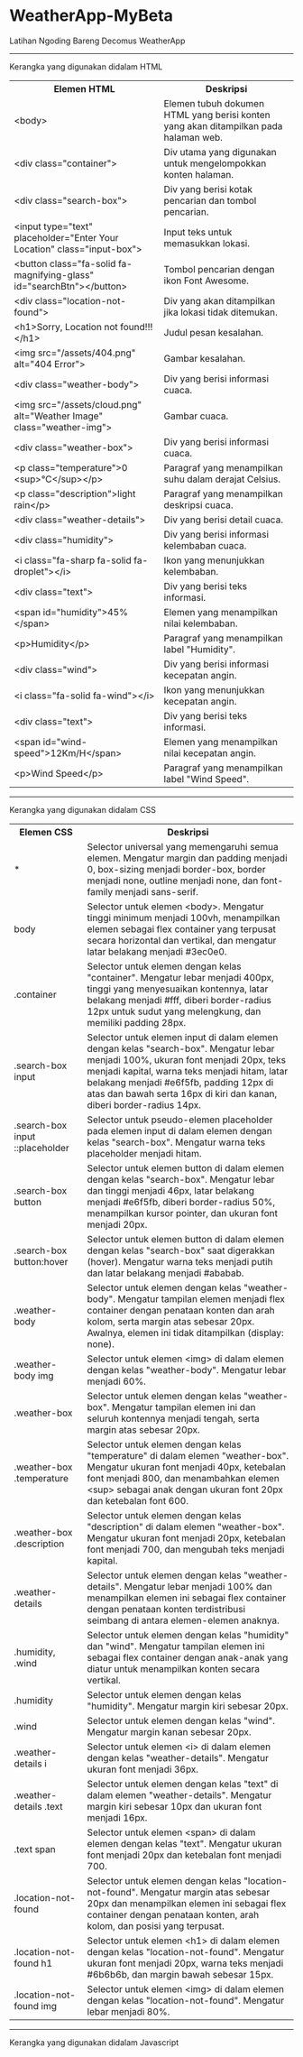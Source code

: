# WeatherApp-MyBeta
Latihan Ngoding Bareng Decomus WeatherApp
<hr>
<p>Kerangka yang digunakan didalam HTML</p>
 <table>
        <tr>
            <th>Elemen HTML</th>
            <th>Deskripsi</th>
        </tr>
        <tr>
            <td>&lt;body&gt;</td>
            <td>Elemen tubuh dokumen HTML yang berisi konten yang akan ditampilkan pada halaman web.</td>
        </tr>
        <tr>
            <td>&lt;div class="container"&gt;</td>
            <td>Div utama yang digunakan untuk mengelompokkan konten halaman.</td>
        </tr>
        <tr>
            <td>&lt;div class="search-box"&gt;</td>
            <td>Div yang berisi kotak pencarian dan tombol pencarian.</td>
        </tr>
        <tr>
            <td>&lt;input type="text" placeholder="Enter Your Location" class="input-box"&gt;</td>
            <td>Input teks untuk memasukkan lokasi.</td>
        </tr>
        <tr>
            <td>&lt;button class="fa-solid fa-magnifying-glass" id="searchBtn"&gt;&lt;/button&gt;</td>
            <td>Tombol pencarian dengan ikon Font Awesome.</td>
        </tr>
        <tr>
            <td>&lt;div class="location-not-found"&gt;</td>
            <td>Div yang akan ditampilkan jika lokasi tidak ditemukan.</td>
        </tr>
        <tr>
            <td>&lt;h1&gt;Sorry, Location not found!!!&lt;/h1&gt;</td>
            <td>Judul pesan kesalahan.</td>
        </tr>
        <tr>
            <td>&lt;img src="/assets/404.png" alt="404 Error"&gt;</td>
            <td>Gambar kesalahan.</td>
           <tr>
            <td>&lt;div class="weather-body"&gt;</td>
            <td>Div yang berisi informasi cuaca.</td>
        </tr>
        <tr>
            <td>&lt;img src="/assets/cloud.png" alt="Weather Image" class="weather-img"&gt;</td>
            <td>Gambar cuaca.</td>
        </tr>
        <tr>
            <td>&lt;div class="weather-box"&gt;</td>
            <td>Div yang berisi informasi cuaca.</td>
        </tr>
        <tr>
            <td>&lt;p class="temperature"&gt;0 &lt;sup&gt;&deg;C&lt;/sup&gt;&lt;/p&gt;</td>
            <td>Paragraf yang menampilkan suhu dalam derajat Celsius.</td>
        </tr>
        <tr>
            <td>&lt;p class="description"&gt;light rain&lt;/p&gt;</td>
            <td>Paragraf yang menampilkan deskripsi cuaca.</td>
        </tr>
        <tr>
            <td>&lt;div class="weather-details"&gt;</td>
            <td>Div yang berisi detail cuaca.</td>
        </tr>
        <tr>
            <td>&lt;div class="humidity"&gt;</td>
            <td>Div yang berisi informasi kelembaban cuaca.</td>
        </tr>
        <tr>
            <td>&lt;i class="fa-sharp fa-solid fa-droplet"&gt;&lt;/i&gt;</td>
            <td>Ikon yang menunjukkan kelembaban.</td>
        </tr>
        <tr>
            <td>&lt;div class="text"&gt;</td>
            <td>Div yang berisi teks informasi.</td>
        </tr>
        <tr>
            <td>&lt;span id="humidity"&gt;45%&lt;/span&gt;</td>
            <td>Elemen yang menampilkan nilai kelembaban.</td>
        </tr>
        <tr>
            <td>&lt;p&gt;Humidity&lt;/p&gt;</td>
            <td>Paragraf yang menampilkan label "Humidity".</td>
        </tr>
        <tr>
            <td>&lt;div class="wind"&gt;</td>
            <td>Div yang berisi informasi kecepatan angin.</td>
        </tr>
        <tr>
            <td>&lt;i class="fa-solid fa-wind"&gt;&lt;/i&gt;</td>
            <td>Ikon yang menunjukkan kecepatan angin.</td>
        </tr>
        <tr>
            <td>&lt;div class="text"&gt;</td>
            <td>Div yang berisi teks informasi.</td>
        </tr>
        <tr>
            <td>&lt;span id="wind-speed"&gt;12Km/H&lt;/span&gt;</td>
            <td>Elemen yang menampilkan nilai kecepatan angin.</td>
        </tr>
        <tr>
            <td>&lt;p&gt;Wind Speed&lt;/p&gt;</td>
            <td>Paragraf yang menampilkan label "Wind Speed".</td>
        </tr>
    </table>
<hr>
<p>Kerangka yang digunakan didalam CSS</p>
    <table>
        <tr>
            <th>Elemen CSS</th>
            <th>Deskripsi</th>
        </tr>
        <tr>
            <td>*</td>
            <td>Selector universal yang memengaruhi semua elemen. Mengatur margin dan padding menjadi 0, box-sizing menjadi border-box, border menjadi none, outline menjadi none, dan font-family menjadi sans-serif.</td>
        </tr>
        <tr>
            <td>body</td>
            <td>Selector untuk elemen &lt;body&gt;. Mengatur tinggi minimum menjadi 100vh, menampilkan elemen sebagai flex container yang terpusat secara horizontal dan vertikal, dan mengatur latar belakang menjadi #3ec0e0.</td>
        </tr>
        <tr>
            <td>.container</td>
            <td>Selector untuk elemen dengan kelas "container". Mengatur lebar menjadi 400px, tinggi yang menyesuaikan kontennya, latar belakang menjadi #fff, diberi border-radius 12px untuk sudut yang melengkung, dan memiliki padding 28px.</td>
        </tr>
      <tr>
            <td>.search-box input</td>
            <td>Selector untuk elemen input di dalam elemen dengan kelas "search-box". Mengatur lebar menjadi 100%, ukuran font menjadi 20px, teks menjadi kapital, warna teks menjadi hitam, latar belakang menjadi #e6f5fb, padding 12px di atas dan bawah serta 16px di kiri dan kanan, diberi border-radius 14px.</td>
        </tr>
        <tr>
            <td>.search-box input ::placeholder</td>
            <td>Selector untuk pseudo-elemen placeholder pada elemen input di dalam elemen dengan kelas "search-box". Mengatur warna teks placeholder menjadi hitam.</td>
        </tr>
        <tr>
            <td>.search-box button</td>
            <td>Selector untuk elemen button di dalam elemen dengan kelas "search-box". Mengatur lebar dan tinggi menjadi 46px, latar belakang menjadi #e6f5fb, diberi border-radius 50%, menampilkan kursor pointer, dan ukuran font menjadi 20px.</td>
        </tr>
        <tr>
            <td>.search-box button:hover</td>
            <td>Selector untuk elemen button di dalam elemen dengan kelas "search-box" saat digerakkan (hover). Mengatur warna teks menjadi putih dan latar belakang menjadi #ababab.</td>
        </tr>
        <tr>
            <td>.weather-body</td>
            <td>Selector untuk elemen dengan kelas "weather-body". Mengatur tampilan elemen menjadi flex container dengan penataan konten dan arah kolom, serta margin atas sebesar 20px. Awalnya, elemen ini tidak ditampilkan (display: none).</td>
        </tr>
        <tr>
            <td>.weather-body img</td>
            <td>Selector untuk elemen &lt;img&gt; di dalam elemen dengan kelas "weather-body". Mengatur lebar menjadi 60%.</td>
        </tr>
        <tr>
            <td>.weather-box</td>
            <td>Selector untuk elemen dengan kelas "weather-box". Mengatur tampilan elemen ini dan seluruh kontennya menjadi tengah, serta margin atas sebesar 20px.</td>
        </tr>
        <tr>
            <td>.weather-box .temperature</td>
            <td>Selector untuk elemen dengan kelas "temperature" di dalam elemen "weather-box". Mengatur ukuran font menjadi 40px, ketebalan font menjadi 800, dan menambahkan elemen &lt;sup&gt; sebagai anak dengan ukuran font 20px dan ketebalan font 600.</td>
        </tr>
        <tr>
            <td>.weather-box .description</td>
            <td>Selector untuk elemen dengan kelas "description" di dalam elemen "weather-box". Mengatur ukuran font menjadi 20px, ketebalan font menjadi 700, dan mengubah teks menjadi kapital.</td>
        </tr>
        <tr>
            <td>.weather-details</td>
            <td>Selector untuk elemen dengan kelas "weather-details". Mengatur lebar menjadi 100% dan menampilkan elemen ini sebagai flex container dengan penataan konten terdistribusi seimbang di antara elemen-elemen anaknya.</td>
        </tr>
        <tr>
            <td>.humidity, .wind</td>
            <td>Selector untuk elemen dengan kelas "humidity" dan "wind". Mengatur tampilan elemen ini sebagai flex container dengan anak-anak yang diatur untuk menampilkan konten secara vertikal.</td>
        </tr>
        <tr>
            <td>.humidity</td>
            <td>Selector untuk elemen dengan kelas "humidity". Mengatur margin kiri sebesar 20px.</td>
        </tr>
        <tr>
            <td>.wind</td>
            <td>Selector untuk elemen dengan kelas "wind". Mengatur margin kanan sebesar 20px.</td>
        </tr>
        <tr>
            <td>.weather-details i</td>
            <td>Selector untuk elemen &lt;i&gt; di dalam elemen dengan kelas "weather-details". Mengatur ukuran font menjadi 36px.</td>
        </tr>
        <tr>
            <td>.weather-details .text</td>
            <td>Selector untuk elemen dengan kelas "text" di dalam elemen "weather-details". Mengatur margin kiri sebesar 10px dan ukuran font menjadi 16px.</td>
        </tr>
        <tr>
            <td>.text span</td>
            <td>Selector untuk elemen &lt;span&gt; di dalam elemen dengan kelas "text". Mengatur ukuran font menjadi 20px dan ketebalan font menjadi 700.</td>
        </tr>
        <tr>
            <td>.location-not-found</td>
            <td>Selector untuk elemen dengan kelas "location-not-found". Mengatur margin atas sebesar 20px dan menampilkan elemen ini sebagai flex container dengan penataan konten, arah kolom, dan posisi yang terpusat.</td>
        </tr>
        <tr>
            <td>.location-not-found h1</td>
            <td>Selector untuk elemen &lt;h1&gt; di dalam elemen dengan kelas "location-not-found". Mengatur ukuran font menjadi 20px, warna teks menjadi #6b6b6b, dan margin bawah sebesar 15px.</td>
        </tr>
        <tr>
            <td>.location-not-found img</td>
            <td>Selector untuk elemen &lt;img&gt; di dalam elemen dengan kelas "location-not-found". Mengatur lebar menjadi 80%.</td>
        </tr>
    </table>
<hr>
<p>Kerangka yang digunakan didalam Javascript</p>
